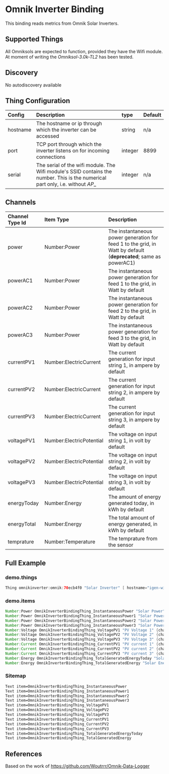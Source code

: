 # Omnik Inverter Binding

This binding reads metrics from Omnik Solar Inverters.

## Supported Things

All Omniksols are expected to function, provided they have the Wifi module. At
moment of writing the _Omniksol-3.0k-TL2_ has been tested.

## Discovery

No autodiscovery available

## Thing Configuration

| Config   | Description                                                                                                                    | type    | Default   |
| :------- | :------------                                                                                                                  | :-----  | :-------- |
| hostname | The hostname or ip through which the inverter can be accessed                                                                  | string  | n/a       |
| port     | TCP port through which the inverter listens on for incoming connections                                                        | integer | 8899      |
| serial   | The serial of the wifi module. The Wifi module's SSID contains the number. This is the numerical part only, i.e. without _AP__ | integer | n/a       |

## Channels

| Channel Type Id | Item Type      | Description                                                                                                     |
|:----------------|:--------------|:-----------------------------------------------------------------------------------------------------------------|
| power           | Number:Power   | The instantaneous power generation for feed 1 to the grid, in Watt by default (**deprecated**; same as powerAC1) |
| powerAC1        | Number:Power   | The instantaneous power generation for feed 1 to the grid, in Watt by default                                    |
| powerAC2        | Number:Power   | The instantaneous power generation for feed 2 to the grid, in Watt by default                                    |
| powerAC3        | Number:Power   | The instantaneous power generation for feed 3 to the grid, in Watt by default                                    |
| currentPV1      | Number:ElectricCurrent | The current generation for input string 1, in ampere by default                                                  |
| currentPV2      | Number:ElectricCurrent | The current generation for input string 2, in ampere by default                                                  |
| currentPV3      | Number:ElectricCurrent | The current generation for input string 3, in ampere by default                                                  |
| voltagePV1      | Number:ElectricPotential | The voltage on input string 1, in volt by default                                                                |
| voltagePV2      | Number:ElectricPotential | The voltage on input string 2, in volt by default                                                                |
| voltagePV3      | Number:ElectricPotential | The voltage on input string 3, in volt by default                                                                |
| energyToday     | Number:Energy  | The amount of energy generated today, in kWh by default                                                          |
| energyTotal     | Number:Energy  | The total amount of energy generated, in kWh by default                                                          |
| temprature      | Number:Temperature  | The temprature from the sensor                                                                                   |

## Full Example

### demo.things

```java
Thing omnikinverter:omnik:70ecb4f0 "Solar Inverter" [ hostname="igen-wifi.lan",serial=604455290]
```

### demo.items

```java
Number:Power OmnikInverterBindingThing_InstantaneousPower "Solar Power" <sun> {channel="omnikinverter:omnik:70ecb4f0:power"}
Number:Power OmnikInverterBindingThing_InstantaneousPower1 "Solar Power 1" <sun> {channel="omnikinverter:omnik:70ecb4f0:powerAC1"}
Number:Power OmnikInverterBindingThing_InstantaneousPower2 "Solar Power 2" <sun> {channel="omnikinverter:omnik:70ecb4f0:powerAC2"}
Number:Power OmnikInverterBindingThing_InstantaneousPower3 "Solar Power 3" <sun> {channel="omnikinverter:omnik:70ecb4f0:powerAC3"}
Number:Voltage OmnikInverterBindingThing_VoltagePV1 "PV Voltage 1" {channel="omnikinverter:omnik:70ecb4f0:voltagePV1"}
Number:Voltage OmnikInverterBindingThing_VoltagePV2 "PV Voltage 2" {channel="omnikinverter:omnik:70ecb4f0:voltagePV2"}
Number:Voltage OmnikInverterBindingThing_VoltagePV3 "PV Voltage 3" {channel="omnikinverter:omnik:70ecb4f0:voltagePV3"}
Number:Current OmnikInverterBindingThing_CurrentPV1 "PV current 1" {channel="omnikinverter:omnik:70ecb4f0:currentPV1"}
Number:Current OmnikInverterBindingThing_CurrentPV2 "PV current 2" {channel="omnikinverter:omnik:70ecb4f0:currentPV2"}
Number:Current OmnikInverterBindingThing_CurrentPV3 "PV current 3" {channel="omnikinverter:omnik:70ecb4f0:currentPV3"}
Number:Energy OmnikInverterBindingThing_TotalGeneratedEnergyToday "Solar Energy Today" <sun> {channel="omnikinverter:omnik:70ecb4f0:energyToday"}
Number:Energy OmnikInverterBindingThing_TotalGeneratedEnergy "Solar Energy Total" {channel="omnikinverter:omnik:70ecb4f0:energyTotal"}
```

### Sitemap

```perl
Text item=OmnikInverterBindingThing_InstantaneousPower
Text item=OmnikInverterBindingThing_InstantaneousPower1
Text item=OmnikInverterBindingThing_InstantaneousPower2
Text item=OmnikInverterBindingThing_InstantaneousPower3
Text item=OmnikInverterBindingThing_VoltagePV1
Text item=OmnikInverterBindingThing_VoltagePV2
Text item=OmnikInverterBindingThing_VoltagePV3
Text item=OmnikInverterBindingThing_CurrentPV1
Text item=OmnikInverterBindingThing_CurrentPV2
Text item=OmnikInverterBindingThing_CurrentPV3
Text item=OmnikInverterBindingThing_TotalGeneratedEnergyToday
Text item=OmnikInverterBindingThing_TotalGeneratedEnergy
```

## References

Based on the work of <https://github.com/Woutrrr/Omnik-Data-Logger>

